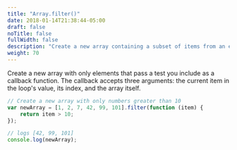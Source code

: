 ```yaml
---
title: "Array.filter()"
date: 2018-01-14T21:38:44-05:00
draft: false
noTitle: false
fullWidth: false
description: "Create a new array containing a subset of items from an existing ones."
weight: 70
---
```


Create a new array with only elements that pass a test you include as a callback function. The callback accepts three arguments: the current item in the loop's value, its index, and the array itself.

```javascript
// Create a new array with only numbers greater than 10
var newArray = [1, 2, 7, 42, 99, 101].filter(function (item) {
	return item > 10;
});

// logs [42, 99, 101]
console.log(newArray);
```